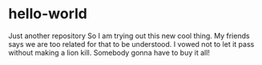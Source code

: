 # hello-world
Just another repository
So I am trying out this new cool thing. My friends says we are too related for that to be understood. I vowed not to let it pass without making a lion kill. Somebody gonna have to buy it all!


